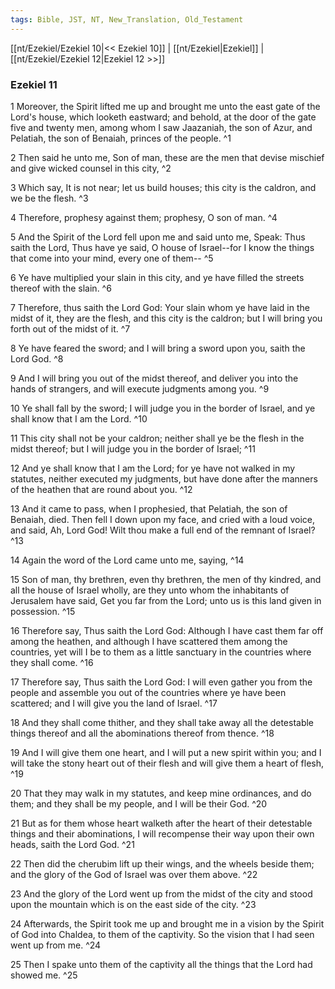 ```yaml
---
tags: Bible, JST, NT, New_Translation, Old_Testament
---
```


[[nt/Ezekiel/Ezekiel 10|<< Ezekiel 10]] | [[nt/Ezekiel|Ezekiel]] | [[nt/Ezekiel/Ezekiel 12|Ezekiel 12 >>]]

### Ezekiel 11

1 Moreover, the Spirit lifted me up and brought me unto the east gate of the Lord\'s house, which looketh eastward; and behold, at the door of the gate five and twenty men, among whom I saw Jaazaniah, the son of Azur, and Pelatiah, the son of Benaiah, princes of the people.  ^1

2 Then said he unto me, Son of man, these are the men that devise mischief and give wicked counsel in this city,  ^2

3 Which say, It is not near; let us build houses; this city is the caldron, and we be the flesh.  ^3

4 Therefore, prophesy against them; prophesy, O son of man.  ^4

5 And the Spirit of the Lord fell upon me and said unto me, Speak: Thus saith the Lord, Thus have ye said, O house of Israel\--for I know the things that come into your mind, every one of them\--  ^5

6 Ye have multiplied your slain in this city, and ye have filled the streets thereof with the slain.  ^6

7 Therefore, thus saith the Lord God: Your slain whom ye have laid in the midst of it, they are the flesh, and this city is the caldron; but I will bring you forth out of the midst of it.  ^7

8 Ye have feared the sword; and I will bring a sword upon you, saith the Lord God.  ^8

9 And I will bring you out of the midst thereof, and deliver you into the hands of strangers, and will execute judgments among you.  ^9

10 Ye shall fall by the sword; I will judge you in the border of Israel, and ye shall know that I am the Lord.  ^10

11 This city shall not be your caldron; neither shall ye be the flesh in the midst thereof; but I will judge you in the border of Israel;  ^11

12 And ye shall know that I am the Lord; for ye have not walked in my statutes, neither executed my judgments, but have done after the manners of the heathen that are round about you.  ^12

13 And it came to pass, when I prophesied, that Pelatiah, the son of Benaiah, died. Then fell I down upon my face, and cried with a loud voice, and said, Ah, Lord God! Wilt thou make a full end of the remnant of Israel?  ^13

14 Again the word of the Lord came unto me, saying,  ^14

15 Son of man, thy brethren, even thy brethren, the men of thy kindred, and all the house of Israel wholly, are they unto whom the inhabitants of Jerusalem have said, Get you far from the Lord; unto us is this land given in possession.  ^15

16 Therefore say, Thus saith the Lord God: Although I have cast them far off among the heathen, and although I have scattered them among the countries, yet will I be to them as a little sanctuary in the countries where they shall come.  ^16

17 Therefore say, Thus saith the Lord God: I will even gather you from the people and assemble you out of the countries where ye have been scattered; and I will give you the land of Israel.  ^17

18 And they shall come thither, and they shall take away all the detestable things thereof and all the abominations thereof from thence.  ^18

19 And I will give them one heart, and I will put a new spirit within you; and I will take the stony heart out of their flesh and will give them a heart of flesh,  ^19

20 That they may walk in my statutes, and keep mine ordinances, and do them; and they shall be my people, and I will be their God.  ^20

21 But as for them whose heart walketh after the heart of their detestable things and their abominations, I will recompense their way upon their own heads, saith the Lord God.  ^21

22 Then did the cherubim lift up their wings, and the wheels beside them; and the glory of the God of Israel was over them above.  ^22

23 And the glory of the Lord went up from the midst of the city and stood upon the mountain which is on the east side of the city.  ^23

24 Afterwards, the Spirit took me up and brought me in a vision by the Spirit of God into Chaldea, to them of the captivity. So the vision that I had seen went up from me.  ^24

25 Then I spake unto them of the captivity all the things that the Lord had showed me.  ^25

 
